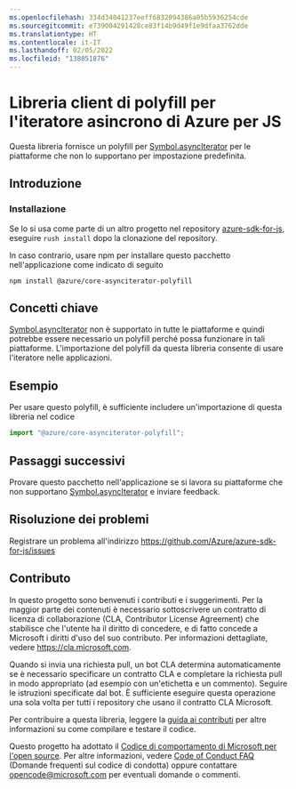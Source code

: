 ```yaml
---
ms.openlocfilehash: 334d34041237eeff6832094386a05b5936254cde
ms.sourcegitcommit: e739004291428ce83f14b9d49f1e9dfaa3762dde
ms.translationtype: HT
ms.contentlocale: it-IT
ms.lasthandoff: 02/05/2022
ms.locfileid: "138051876"
---
```

# <a name="azure-async-iterator-polyfill-client-library-for-js"></a>Libreria client di polyfill per l'iteratore asincrono di Azure per JS

Questa libreria fornisce un polyfill per [Symbol.asyncIterator](https://developer.mozilla.org/docs/Web/JavaScript/Reference/Global_Objects/Symbol/asyncIterator) per le piattaforme che non lo supportano per impostazione predefinita.

## <a name="getting-started"></a>Introduzione

### <a name="installation"></a>Installazione

Se lo si usa come parte di un altro progetto nel repository [azure-sdk-for-js](https://github.com/Azure/azure-sdk-for-js), eseguire `rush install` dopo la clonazione del repository.

In caso contrario, usare npm per installare questo pacchetto nell'applicazione come indicato di seguito

```
npm install @azure/core-asynciterator-polyfill
```

## <a name="key-concepts"></a>Concetti chiave

[Symbol.asyncIterator](https://developer.mozilla.org/docs/Web/JavaScript/Reference/Global_Objects/Symbol/asyncIterator) non è supportato in tutte le piattaforme e quindi potrebbe essere necessario un polyfill perché possa funzionare in tali piattaforme. L'importazione del polyfill da questa libreria consente di usare l'iteratore nelle applicazioni.

## <a name="examples"></a>Esempio

Per usare questo polyfill, è sufficiente includere un'importazione di questa libreria nel codice

```typescript
import "@azure/core-asynciterator-polyfill";
```

## <a name="next-steps"></a>Passaggi successivi

Provare questo pacchetto nell'applicazione se si lavora su piattaforme che non supportano [Symbol.asyncIterator](https://developer.mozilla.org/docs/Web/JavaScript/Reference/Global_Objects/Symbol/asyncIterator) e inviare feedback.

## <a name="troubleshooting"></a>Risoluzione dei problemi

Registrare un problema all'indirizzo https://github.com/Azure/azure-sdk-for-js/issues

## <a name="contributing"></a>Contributo

In questo progetto sono benvenuti i contributi e i suggerimenti. Per la maggior parte dei contenuti è necessario sottoscrivere un contratto di licenza di collaborazione (CLA, Contributor License Agreement) che stabilisce che l'utente ha il diritto di concedere, e di fatto concede a Microsoft i diritti d'uso del suo contributo. Per informazioni dettagliate, vedere https://cla.microsoft.com.

Quando si invia una richiesta pull, un bot CLA determina automaticamente se è necessario specificare un contratto CLA e completare la richiesta pull in modo appropriato (ad esempio con un'etichetta e un commento). Seguire le istruzioni specificate dal bot. È sufficiente eseguire questa operazione una sola volta per tutti i repository che usano il contratto CLA Microsoft.

Per contribuire a questa libreria, leggere la [guida ai contributi](https://github.com/Azure/azure-sdk-for-js/tree/64a0cf353678b313bc1c27b430803db431e49c4e/CONTRIBUTING.md) per altre informazioni su come compilare e testare il codice.

Questo progetto ha adottato il [Codice di comportamento di Microsoft per l'open source](https://opensource.microsoft.com/codeofconduct/).
Per altre informazioni, vedere [Code of Conduct FAQ](https://opensource.microsoft.com/codeofconduct/faq/) (Domande frequenti sul codice di condotta) oppure contattare [opencode@microsoft.com](mailto:opencode@microsoft.com) per eventuali domande o commenti.
